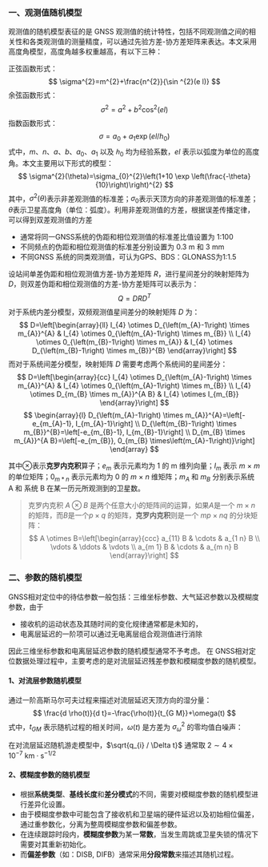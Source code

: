 ### 一、观测值随机模型

观测值的随机模型表征的是 GNSS 观测值的统计特性，包括不同观测值之间的相关性和各类观测值的测量精度，可以通过先验方差-协方差矩阵来表达。本文采用高度角模型，高度角越多权重越高，有以下三种：

正弦函数形式：
$$
\sigma^{2}=m^{2}+\frac{n^{2}}{\sin ^{2}(e l)}
$$
余弦函数形式：
$$
\sigma^{2}=a^{2}+b^{2} \cos ^{2}(e l)
$$
指数函数形式：
$$
\sigma=a_{0}+a_{1} \exp \left(e l / h_{0}\right)
$$
式中，$m$、$n$、$a$、$b$、$a_0$、$a_1$ 以及 $ℎ_0$ 均为经验系数，$el$ 表示以弧度为单位的高度角。本文主要用以下形式的模型：
$$
\sigma^{2}(\theta)=\sigma_{0}^{2}\left(1+10 \exp \left(\frac{-\theta}{10}\right)\right)^{2}
$$
其中，$\sigma^{2}(\theta)$表示非差观测值的标准差；⁡$\sigma_{0}$表示天顶方向的非差观测值的标准差；$\theta$表示卫星高度角（单位：弧度）。利用非差观测值的方差，根据误差传播定律， 可以得到双差观测值的方差

* 通常将同一GNSS系统的伪距和相位观测值的标准差比值设置为 1:100
* 不同频点的伪距和相位观测值的标准差分别设置为 0.3 m 和 3 mm
* 不同GNSS 系统的同类观测值，可认为GPS、BDS：GLONASS为1:1.5

设站间单差伪距和相位观测值方差-协方差矩阵 $R$，进行星间差分的映射矩阵为 $D$，则双差伪距和相位观测值的方差-协方差矩阵可以表示为：
$$
Q=DRD^T
$$
对于系统内差分模型，双频观测值星间差分的映射矩阵 $D$ 为：
$$
D=\left[\begin{array}{ll}
I_{4} \otimes D_{\left(m_{A}-1\right) \times m_{A}}^{A} & I_{4} \otimes 0_{\left(m_{A}-1\right) \times m_{B}} \\
I_{4} \otimes 0_{\left(m_{B}-1\right) \times m_{A}} & I_{4} \otimes D_{\left(m_{B}-1\right) \times m_{B}}^{B}
\end{array}\right]
$$
而对于系统间差分模型，映射矩阵 $D$ 需要考虑两个系统间的星间差分：
$$
D=\left[\begin{array}{cc}
I_{4} \otimes D_{\left(m_{A}-1\right) \times m_{A}}^{A} & I_{4} \otimes 0_{\left(m_{A}-1\right) \times m_{B}} \\
I_{4} \otimes D_{m_{B} \times m_{A}}^{A B} & I_{4} \otimes I_{m_{B}}
\end{array}\right]
$$
$$
\begin{array}{l}
D_{\left(m_{A}-1\right) \times m_{A}}^{A}=\left[-e_{m_{A}-1}, I_{m_{A}-1}\right] \\
D_{\left(m_{B}-1\right) \times m_{B}}^{B}=\left[-e_{m_{B}-1}, I_{m_{B}-1}\right] \\
D_{m_{B} \times m_{A}}^{A B}=\left[-e_{m_{B}}, 0_{m_{B} \times\left(m_{A}-1\right)}\right]
\end{array}
$$

其中$\otimes$表示**克罗内克积**算子；$e_m$ 表示元素均为 1 的 m 维列向量；$I_m$ 表示 $m$ × $m$ 的单位矩阵；$0_{m*n}$ 表示元素均为 0 的 $m$ × $n$ 维矩阵；$m_A$ 和 $m_B$ 分别表示系统 A 和 系统 B 在某一历元所观测到的卫星数。

> 克罗内克积 $A \otimes B$ 是两个任意大小的矩阵间的运算，如果*A*是一个 $m×n$ 的矩阵，而*B*是一个$p×q$ 的矩阵，**克罗内克积**则是一个 $mp×nq$ 的分块矩阵：
> $$
> A \otimes B=\left[\begin{array}{ccc}
> a_{11} B & \cdots & a_{1 n} B \\
> \vdots & \ddots & \vdots \\
> a_{m 1} B & \cdots & a_{m n} B
> \end{array}\right]
> $$
>

### 二、参数的随机模型

GNSS相对定位中的待估参数一般包括：三维坐标参数、大气延迟参数以及模糊度参数，由于

* 接收机的运动状态及其随时间的变化规律通常都是未知的，
* 电离层延迟的一阶项可以通过无电离层组合观测值进行消除

因此三维坐标参数和电离层延迟参数的随机模型通常不予考虑。 在 GNSS相对定位数据处理过程中，主要考虑的是对流层延迟残差参数和模糊度参数的随机模型。 

#### 1、对流层参数随机模型

通过一阶高斯马尔可夫过程来描述对流层延迟天顶方向的湿分量：
$$
\frac{d \rho(t)}{d t}=-\frac{\rho(t)}{t_{G M}}+\omega(t)
$$
式中，$t_{GM}$ 表示随机过程的相关时间，$\omega(t)$ 是方差为 $\sigma_{\omega}^{2}$ 的零均值白噪声：

在对流层延迟随机游走模型中，$\sqrt{q_{i} / \Delta t}$ 通常取 $2 \sim 4 \times 10^{-7} \mathrm{~km} \cdot \mathrm{s}^{-1 / 2}$

#### 2、模糊度参数的随机模型

* 根据**系统类型**、**基线长度**和**差分模式**的不同，需要对模糊度参数的随机模型进行差异化设置。
* 由于模糊度参数中可能包含了接收机和卫星端的硬件延迟以及初始相位偏差，通过重参数化，分离为整周模糊度参数和偏差参数。
* 在连续跟踪时段内，**模糊度参数**为某一**常数**，当发生周跳或卫星失锁的情况下需要对其重新初始化。
* 而**偏差参数**（如：DISB, DIFB）通常采用**分段常数**来描述其随机过程。